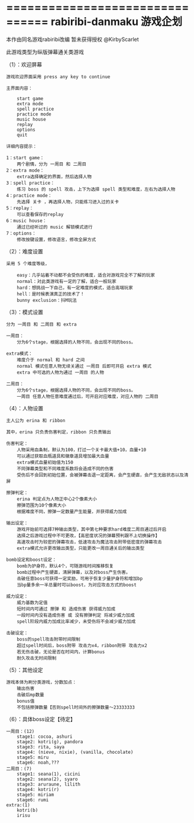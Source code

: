 ================================
    rabiribi-danmaku 游戏企划  
================================

本作由同名游戏rabiribi改编
暂未获得授权
@KirbyScarlet

此游戏类型为纵版弹幕通关类游戏

（1）：欢迎屏幕
	
	游戏欢迎界面采用 press any key to continue
	
	主界面内容：
	
		start game
		extra mode
		spell practice
		practice mode
		music house
		replay
		options
		quit
	
	详细内容提示：
	
	1：start game：
		两个剧情，分为 一周目 和 二周目
	2：extra mode：
		extra选择确定的界面，然后选择人物
	3：spell practice：
		练习 boss 的 spell 攻击，上下为选择 spell 类型和难度，左右为选择人物
	4：practice mode：
		先选择 关卡 ，再选择人物，只能练习进入过的关卡
	5：replay：
		可以查看保存的replay
	6：music house：
		通过已经听过的 music 解锁模式进行
	7：options：
		修改按键设置，修改语言，修改全屏方式
		
（2）：难度设置

	采用 5 个难度等级，
	
		easy：几乎站着不动都不会受伤的难度，适合对游戏完全不了解的玩家
		normal：对此类游戏有一定的了解，适合一般玩家
		hard：想挑战一下自己，有一定难度的模式，适合高端玩家
		hell：是时候表演真正的技术了！
		bunny exclusion：抖M玩法

（3）：模式设置
	
	分为 一周目 和 二周目 和 extra
	
	一周目：
		分为6个stage，根据选择的人物不同，会出现不同的boss。
	
	extra模式：
		难度介于 normal 和 hard 之间
		normal 模式任意人物无续关通过 一周目 后即可开启 extra 模式
		extra 中可选的人物为通过 一周目 的人物
		
	二周目：
		分为6个stage，根据选择人物的不同，会出现不同的boss。
		一周目 任意人物任意难度通过后，可开启对应难度，对应人物的 二周目
	
（4）：人物设置

	主人公为 erina 和 ribbon
	
	其中，erina 只负责伤害判定，ribbon 只负责输出
	
	伤害判定：
		人物采用血条制，默认为100，打过一个关卡最大值+10，血量+10
		可以通过获取血瓶道具和徽章道具增加最大血量
		extra模式血量初始值为150
		不同弹幕类型和不同难度系数将会造成不同的伤害
		受伤后不会回到初始位置，会被弹幕击退一定距离，会产生硬直，会产生无敌状态以及清屏
	
	擦弹判定：
		erina 判定点为人物正中心2个像素大小
		擦弹范围为10个像素大小
		根据难度不同，擦弹一定数量产生能量，并获得威力加成
	
	输出设定：
		游戏开始前可选择7种输出类型，其中第七种要求hard难度二周目通过后开启
		选择之后游戏过程中不可更改，【高密度状况的弹幕预判跟不上切换操作】
		高速攻击时为较密的弹幕攻击，低速攻击为魔法攻击附带低密度的弹幕攻击
		extra模式允许更改输出类型，只能更改一周目通关后的输出类型
	
	bomb设定和boost设定：
		bomb为护身符，默认4个，可随游戏时间推移恢复
		bomb过程中产生硬直，清屏弹幕，以及对boss产生伤害。
		击破任意boss可获得一定奖励，可用于恢复少量护身符和增加bp
		当bp量多余一半总量时可以boost，为对应攻击方式的boost
		
	威力设定：
		威力基数为定值
		短时间内可通过 擦弹 和 造成伤害 获得威力加成
		一段时间内没有造成伤害 或 没有擦弹判定 将减少威力加成
		spell阶段内威力加成比率减少，未受伤将不会减少威力加成
	
	击破设定：
		boss的spell攻击附带时间限制
		超过spell时间后，boss附带 攻击力x4，ribbon附带 攻击力x2
		若无伤击破，无论是否在时间内，计算bonus
		耐久攻击无时间限制
	
（5）：其他设定

	游戏本体为刷分类游戏，分数加点：
		输出伤害
		击破后mp数量
		bonus值
		不包括擦弹数量【否则spell时间外的擦弹数量～23333333
	
（6）：具体boss设定【待定】
	
	一周目：(12)
		stage1: cocoa, ashuri
		stage2: kotri(g), pandora
		stage3: rita, saya
		stage4: (nieve, nixie), (vanilla, chocolate)
		stage5: miru
		stage6: noah,???
	二周目：(7)
		stage1: seana(1), cicini
		stage2: seana(2), syaro
		stage3: aruraune, lilith
		stage4: kotri(r)
		stage5: miriam
		stage6: rumi
	extra:(1)
		kotri(b)
		irisu
